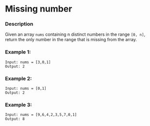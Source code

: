 # Missing number

### Description

Given an array `nums` containing n distinct numbers in the range `[0, n]`, return the only number in the range that is missing from the array.

### Example 1:

```
Input: nums = [3,0,1]
Output: 2
```

### Example 2:

```
Input: nums = [0,1]
Output: 2
```

### Example 3:

```
Input: nums = [9,6,4,2,3,5,7,0,1]
Output: 8
```

